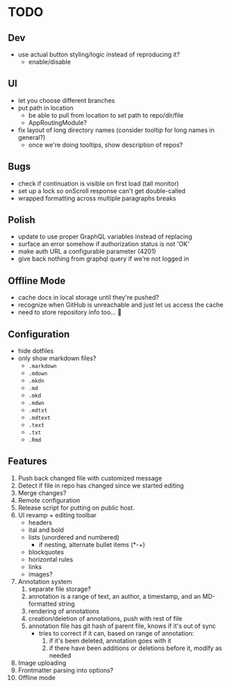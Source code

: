 # TODO

## Dev
* use actual button styling/logic instead of reproducing it?
    * enable/disable

## UI
* let you choose different branches
* put path in location
  * be able to pull from location to set path to repo/dir/file
  * AppRoutingModule?
* fix layout of long directory names (consider tooltip for long names in general?)
  * once we're doing tooltips, show description of repos?

## Bugs
* check if continuation is visible on first load (tall monitor)
* set up a lock so onScroll response can't get double-called
* wrapped formatting across multiple paragraphs breaks

## Polish
* update to use proper GraphQL variables instead of replacing
* surface an error somehow if authorization status is not 'OK'
* make auth URL a configurable parameter (4201)
* give back nothing from graphql query if we're not logged in

## Offline Mode
* cache docs in local storage until they're pushed? 
* recognize when GitHub is unreachable and just let us access the cache
* need to store repository info too... 😬

## Configuration
* hide dotfiles
* only show markdown files?
  * `.markdown`
  * `.mdown`
  * `.mkdn`
  * `.md`
  * `.mkd`
  * `.mdwn`
  * `.mdtxt`
  * `.mdtext`
  * `.text`
  * `.txt`
  * `.Rmd`

## Features
1. Push back changed file with customized message
2. Detect if file in repo has changed since we started editing
3. Merge changes? 
4. Remote configuration
5. Release script for putting on public host.
6. UI revamp + editing toolbar
    - headers
    - ital and bold
    - lists (unordered and numbered)
        - if nesting, alternate bullet items (*-+)
    - blockquotes
    - horizontal rules
    - links
    - images? 
7. Annotation system
    1. separate file storage?
    2. annotation is a range of text, an author, a timestamp, and an MD-formatted string
    3. rendering of annotations
    4. creation/deletion of annotations, push with rest of file
    5. annotation file has git hash of parent file, knows if it's out of sync
       - tries to correct if it can, based on range of annotation: 
         1. if it's been deleted, annotation goes with it
         2. if there have been additions or deletions before it, modify as needed
8. Image uploading
9. Frontmatter parsing into options? 
10. Offline mode
